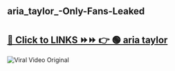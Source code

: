 
 ## aria_taylor_-Only-Fans-Leaked

# <h2><a href="https://clipsfans.com/aria_taylor_&ref=git">🔗 Click to LINKS ⏩⏩ 👉 🟢 aria taylor  </a></h2>

<a href="https://clipsfans.com/aria_taylor_&ref=git" rel="nofollow" data-target="animated-image.originalLink"><img src="https://i.ibb.co.com/xMMVF88/686577567.gif" alt="Viral Video Original" style="max-width: 100%; display: inline-block;" data-target="animated-image.originalImage"></a>
